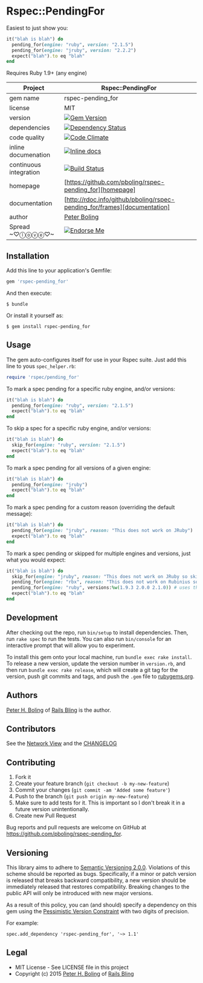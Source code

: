 # Rspec::PendingFor

Easiest to just show you:

```ruby
it("blah is blah") do
  pending_for(engine: "ruby", version: "2.1.5")
  pending_for(engine: "jruby", version: "2.2.2")
  expect("blah").to eq "blah"
end
```

Requires Ruby 1.9+ (any engine)

| Project                 |  Rspec::PendingFor |
|------------------------ | ------------------ |
| gem name                |  rspec-pending_for |
| license                 |  MIT               |
| version                 |  [![Gem Version](https://badge.fury.io/rb/rspec-pending_for.svg)](http://badge.fury.io/rb/rspec-pending_for) |
| dependencies            |  [![Dependency Status](https://gemnasium.com/pboling/rspec-pending_for.svg)](https://gemnasium.com/pboling/rspec-pending_for) |
| code quality            |  [![Code Climate](https://codeclimate.com/github/pboling/rspec-pending_for.svg)](https://codeclimate.com/github/pboling/rspec-pending_for) |
| inline documenation     |  [![Inline docs](http://inch-ci.org/github/pboling/rspec-pending_for.svg)](http://inch-ci.org/github/pboling/rspec-pending_for) |
| continuous integration  |  [![Build Status](https://secure.travis-ci.org/pboling/rspec-pending_for.svg?branch=master)](https://travis-ci.org/pboling/rspec-pending_for) |
| homepage                |  [https://github.com/pboling/rspec-pending_for][homepage] |
| documentation           |  [http://rdoc.info/github/pboling/rspec-pending_for/frames][documentation] |
| author                  |  [Peter Boling](https://coderbits.com/pboling) |
| Spread ~♡ⓛⓞⓥⓔ♡~      |  [![Endorse Me](https://api.coderwall.com/pboling/endorsecount.png)](http://coderwall.com/pboling) |

## Installation

Add this line to your application's Gemfile:

```ruby
gem 'rspec-pending_for'
```

And then execute:

    $ bundle

Or install it yourself as:

    $ gem install rspec-pending_for

## Usage

The gem auto-configures itself for use in your Rspec suite.  Just add this line to yous `spec_helper.rb`:

```ruby
require 'rspec/pending_for'
```

To mark a spec pending for a specific ruby engine, and/or versions:

```ruby
it("blah is blah") do
  pending_for(engine: "ruby", version: "2.1.5")
  expect("blah").to eq "blah"
end
```

To skip a spec for a specific ruby engine, and/or versions:

```ruby
it("blah is blah") do
  skip_for(engine: "ruby", version: "2.1.5")
  expect("blah").to eq "blah"
end
```

To mark a spec pending for all versions of a given engine:

```ruby
it("blah is blah") do
  pending_for(engine: "jruby")
  expect("blah").to eq "blah"
end
```

To mark a spec pending for a custom reason (overriding the default message):

```ruby
it("blah is blah") do
  pending_for(engine: "jruby", reason: "This does not work on JRuby")
  expect("blah").to eq "blah"
end
```

To mark a spec pending or skipped for multiple engines and versions, just what you would expect:

```ruby
it("blah is blah") do
  skip_for(engine: "jruby", reason: "This does not work on JRuby so skipping for now") # All JRuby versions will be skipped
  pending_for(engine: "rbx", reason: "This does not work on Rubinius so pending for now") # All rbx versions will be pending
  pending_for(engine: "ruby", versions:%w(1.9.3 2.0.0 2.1.0)) # uses the default message
  expect("blah").to eq "blah"
end
```


## Development

After checking out the repo, run `bin/setup` to install dependencies. Then, run `rake spec` to run the tests. You can also run `bin/console` for an interactive prompt that will allow you to experiment.

To install this gem onto your local machine, run `bundle exec rake install`. To release a new version, update the version number in `version.rb`, and then run `bundle exec rake release`, which will create a git tag for the version, push git commits and tags, and push the `.gem` file to [rubygems.org](https://rubygems.org).


## Authors

[Peter H. Boling][peterboling] of [Rails Bling][railsbling] is the author.

## Contributors

See the [Network View](https://github.com/pboling/rspec-pending_for/network) and the [CHANGELOG](https://github.com/pboling/rspec-pending_for/blob/master/CHANGELOG.md)

## Contributing

1. Fork it
2. Create your feature branch (`git checkout -b my-new-feature`)
3. Commit your changes (`git commit -am 'Added some feature'`)
4. Push to the branch (`git push origin my-new-feature`)
5. Make sure to add tests for it. This is important so I don't break it in a future version unintentionally.
6. Create new Pull Request

Bug reports and pull requests are welcome on GitHub at https://github.com/pboling/rspec-pending_for.

## Versioning

This library aims to adhere to [Semantic Versioning 2.0.0][semver].
Violations of this scheme should be reported as bugs. Specifically,
if a minor or patch version is released that breaks backward
compatibility, a new version should be immediately released that
restores compatibility. Breaking changes to the public API will
only be introduced with new major versions.

As a result of this policy, you can (and should) specify a
dependency on this gem using the [Pessimistic Version Constraint][pvc] with two digits of precision.

For example:

    spec.add_dependency 'rspec-pending_for', '~> 1.1'

## Legal

* MIT License - See LICENSE file in this project
* Copyright (c) 2015 [Peter H. Boling][peterboling] of [Rails Bling][railsbling]

[semver]: http://semver.org/
[pvc]: http://docs.rubygems.org/read/chapter/16#page74
[railsbling]: http://www.railsbling.com
[peterboling]: https://about.me/peter.boling
[documentation]: http://rdoc.info/github/pboling/rspec-pending_for/frames
[homepage]: https://github.com/pboling/rspec-pending_for
